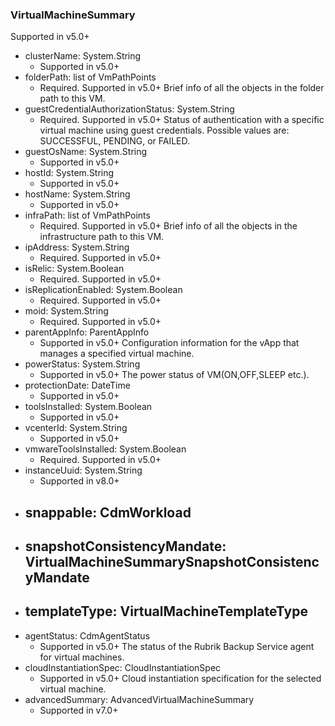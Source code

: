 ### VirtualMachineSummary
Supported in v5.0+

- clusterName: System.String
  - Supported in v5.0+
- folderPath: list of VmPathPoints
  - Required. Supported in v5.0+
  Brief info of all the objects in the folder path to this VM.
- guestCredentialAuthorizationStatus: System.String
  - Required. Supported in v5.0+
  Status of authentication with a specific virtual machine using guest credentials. Possible values are: SUCCESSFUL, PENDING, or FAILED.
- guestOsName: System.String
  - Supported in v5.0+
- hostId: System.String
  - Supported in v5.0+
- hostName: System.String
  - Supported in v5.0+
- infraPath: list of VmPathPoints
  - Required. Supported in v5.0+
  Brief info of all the objects in the infrastructure path to this VM.
- ipAddress: System.String
  - Required. Supported in v5.0+
- isRelic: System.Boolean
  - Required. Supported in v5.0+
- isReplicationEnabled: System.Boolean
  - Required. Supported in v5.0+
- moid: System.String
  - Required. Supported in v5.0+
- parentAppInfo: ParentAppInfo
  - Supported in v5.0+
  Configuration information for the vApp that manages a specified virtual machine.
- powerStatus: System.String
  - Supported in v5.0+
  The power status of VM(ON,OFF,SLEEP etc.).
- protectionDate: DateTime
  - Supported in v5.0+
- toolsInstalled: System.Boolean
  - Supported in v5.0+
- vcenterId: System.String
  - Supported in v5.0+
- vmwareToolsInstalled: System.Boolean
  - Required. Supported in v5.0+
- instanceUuid: System.String
  - Supported in v8.0+
- snappable: CdmWorkload
  - 
- snapshotConsistencyMandate: VirtualMachineSummarySnapshotConsistencyMandate
  - 
- templateType: VirtualMachineTemplateType
  - 
- agentStatus: CdmAgentStatus
  - Supported in v5.0+
  The status of the Rubrik Backup Service agent for virtual machines.
- cloudInstantiationSpec: CloudInstantiationSpec
  - Supported in v5.0+
  Cloud instantiation specification for the selected virtual machine.
- advancedSummary: AdvancedVirtualMachineSummary
  - Supported in v7.0+
